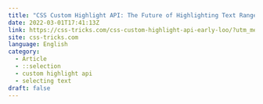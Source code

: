 ```yaml
---
title: "CSS Custom Highlight API: The Future of Highlighting Text Ranges on the Web"
date: 2022-03-01T17:41:13Z
link: https://css-tricks.com/css-custom-highlight-api-early-loo/?utm_medium=RSS&utm_source=news.12bit.vn
site: css-tricks.com
language: English
category:
  - Article
  - ::selection
  - custom highlight api
  - selecting text
draft: false
---
```

